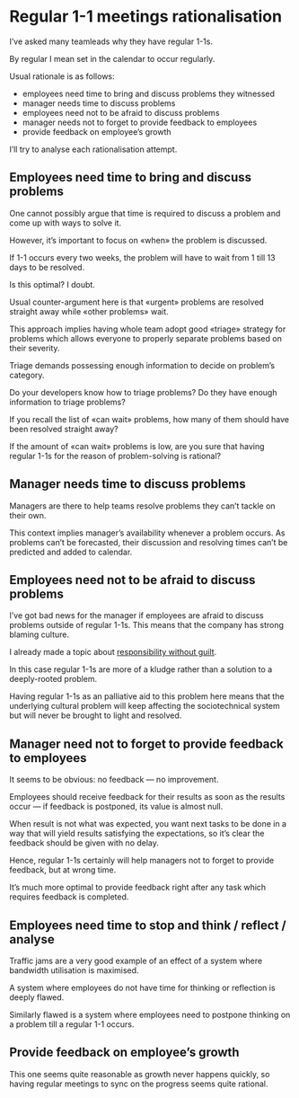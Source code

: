 # Regular 1-1 meetings rationalisation

I’ve asked many teamleads why they have regular 1-1s.

By regular I mean set in the calendar to occur regularly.

Usual rationale is as follows:
- employees need time to bring and discuss problems they witnessed
- manager needs time to discuss problems
- employees need not to be afraid to discuss problems
- manager needs not to forget to provide feedback to employees
- provide feedback on employee’s growth

I’ll try to analyse each rationalisation attempt.

## Employees need time to bring and discuss problems

One cannot possibly argue that time is required to discuss a problem and come up with ways to solve it.

However, it’s important to focus on «when» the problem is discussed.

If 1-1 occurs every two weeks, the problem will have to wait from 1 till 13 days to be resolved.

Is this optimal? I doubt.

Usual counter-argument here is that «urgent» problems are resolved straight away while «other problems» wait.

This approach implies having whole team adopt good «triage» strategy for problems which allows everyone to properly separate problems based on their severity.

Triage demands possessing enough information to decide on problem’s category.

Do your developers know how to triage problems? Do they have enough information to triage problems?

If you recall the list of «can wait» problems, how many of them should have been resolved straight away?

If the amount of «can wait» problems is low, are you sure that having regular 1-1s for the reason of problem-solving is rational?

## Manager needs time to discuss problems

Managers are there to help teams resolve problems they can’t tackle on their own.

This context implies manager’s availability whenever a problem occurs. As problems can’t be forecasted, their discussion and resolving times can’t be predicted and added to calendar.


## Employees need not to be afraid to discuss problems

I’ve got bad news for the manager if employees are afraid to discuss problems outside of regular 1-1s. This means that the company has strong blaming culture.

I already made a topic about [responsibility without guilt](/articles/rational_improvement.md).

In this case regular 1-1s are more of a kludge rather than a solution to a deeply-rooted problem.

Having regular 1-1s as an palliative aid to this problem here means that the underlying cultural problem will keep affecting the sociotechnical system but will never be brought to light and resolved.

## Manager need not to forget to provide feedback to employees

It seems to be obvious: no feedback — no improvement.

Employees should receive feedback for their results as soon as the results occur — if feedback is postponed, its value is almost null.

When result is not what was expected, you want next tasks to be done in a way that will yield results satisfying the expectations, so it’s clear the feedback should be given with no delay.

Hence, regular 1-1s certainly will help managers not to forget to provide feedback, but at wrong time.

It’s much more optimal to provide feedback right after any task which requires feedback is completed.

## Employees need time to stop and think / reflect / analyse

Traffic jams are a very good example of an effect of a system where bandwidth utilisation is maximised.

A system where employees do not have time for thinking or reflection is deeply flawed.

Similarly flawed is a system where employees need to postpone thinking on a problem till a regular 1-1 occurs.

## Provide feedback on employee’s growth

This one seems quite reasonable as growth never happens quickly, so having regular meetings to sync on the progress seems quite rational.
